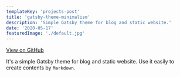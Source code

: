 ```yaml
---
templateKey: 'projects-post'
title: 'gatsby-theme-minimalism'
description: 'Simple Gatsby theme for blog and static website.'
date: '2020-05-17'
featuredImage: './default.jpg'
---
```


[View on GitHub](https://github.com/andrewmmc/gatsby-theme-minimalism)

It's a simple Gatsby theme for blog and static website. Use it easily to create contents by `Markdown`.